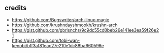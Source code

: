 ## credits

+ https://github.com/Bugswriter/arch-linux-magic
+ https://github.com/krushndayshmookh/krushn-arch
+ https://gist.github.com/gbrlsnchs/9c9dc55cd0beb26e141ee3ea59f26e21
+ https://gist.github.com/tobi-wan-kenobi/bff3af81eac27e210e1dc88ba660596e
